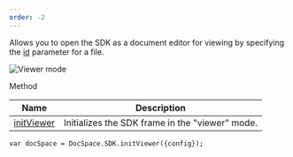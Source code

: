 ```yaml
---
order: -2
---
```


Allows you to open the SDK as a document editor for viewing by specifying the [id](/docspace/jssdk/config#id) parameter for a file.

![Viewer mode](/assets/images/docspace/viewer-mode.png)

Method

| Name                                             | Description                                     |
| ------------------------------------------------ | ----------------------------------------------- |
| [initViewer](/docspace/jssdk/methods#initViewer) | Initializes the SDK frame in the "viewer" mode. |

```
var docSpace = DocSpace.SDK.initViewer({config});
```
